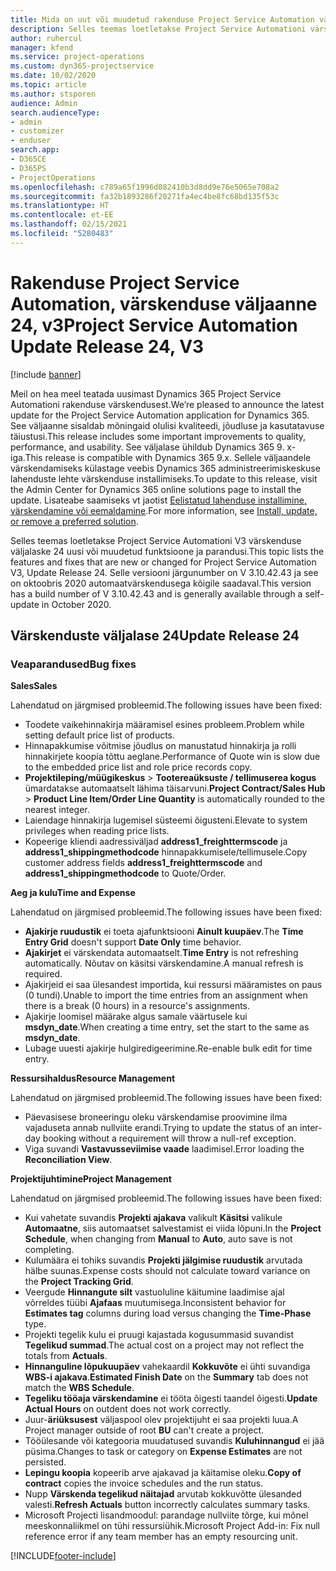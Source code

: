 ```yaml
---
title: Mida on uut või muudetud rakenduse Project Service Automation värskenduse väljaandes 24, V3
description: Selles teemas loetletakse Project Service Automationi värskenduse väljalaske 24, V3 saadaolevaid funktsioone ja parandusi.
author: ruhercul
manager: kfend
ms.service: project-operations
ms.custom: dyn365-projectservice
ms.date: 10/02/2020
ms.topic: article
ms.author: stsporen
audience: Admin
search.audienceType:
- admin
- customizer
- enduser
search.app:
- D365CE
- D365PS
- ProjectOperations
ms.openlocfilehash: c789a65f1996d082410b3d8dd9e76e5065e708a2
ms.sourcegitcommit: fa32b1893286f20271fa4ec4be8fc68bd135f53c
ms.translationtype: HT
ms.contentlocale: et-EE
ms.lasthandoff: 02/15/2021
ms.locfileid: "5280483"
---
```

# <a name="project-service-automation-update-release-24-v3"></a><span data-ttu-id="102c0-103">Rakenduse Project Service Automation, värskenduse väljaanne 24, v3</span><span class="sxs-lookup"><span data-stu-id="102c0-103">Project Service Automation Update Release 24, V3</span></span>

[!include [banner](../includes/psa-now-project-operations.md)]

<span data-ttu-id="102c0-104">Meil on hea meel teatada uusimast Dynamics 365 Project Service Automationi rakenduse värskendusest.</span><span class="sxs-lookup"><span data-stu-id="102c0-104">We’re pleased to announce the latest update for the Project Service Automation application for Dynamics 365.</span></span> <span data-ttu-id="102c0-105">See väljaanne sisaldab mõningaid olulisi kvaliteedi, jõudluse ja kasutatavuse täiustusi.</span><span class="sxs-lookup"><span data-stu-id="102c0-105">This release includes some important improvements to quality, performance, and usability.</span></span> <span data-ttu-id="102c0-106">See väljalase ühildub Dynamics 365 9. x-iga.</span><span class="sxs-lookup"><span data-stu-id="102c0-106">This release is compatible with Dynamics 365 9.x.</span></span> <span data-ttu-id="102c0-107">Sellele väljaandele värskendamiseks külastage veebis Dynamics 365 administreerimiskeskuse lahenduste lehte värskenduse installimiseks.</span><span class="sxs-lookup"><span data-stu-id="102c0-107">To update to this release, visit the Admin Center for Dynamics 365 online solutions page to install the update.</span></span> <span data-ttu-id="102c0-108">Lisateabe saamiseks vt jaotist [Eelistatud lahenduse installimine, värskendamine või eemaldamine](https://docs.microsoft.com/power-platform/admin/install-remove-preferred-solution).</span><span class="sxs-lookup"><span data-stu-id="102c0-108">For more information, see [Install, update, or remove a preferred solution](https://docs.microsoft.com/power-platform/admin/install-remove-preferred-solution).</span></span>

<span data-ttu-id="102c0-109">Selles teemas loetletakse Project Service Automationi V3 värskenduse väljalaske 24 uusi või muudetud funktsioone ja parandusi.</span><span class="sxs-lookup"><span data-stu-id="102c0-109">This topic lists the features and fixes that are new or changed for Project Service Automation V3, Update Release 24.</span></span> <span data-ttu-id="102c0-110">Selle versiooni järgunumber on V 3.10.42.43 ja see on oktoobris 2020 automaatvärskendusega kõigile saadaval.</span><span class="sxs-lookup"><span data-stu-id="102c0-110">This version has a build number of V 3.10.42.43 and is generally available through a self-update in October 2020.</span></span>

## <a name="update-release-24"></a><span data-ttu-id="102c0-111">Värskenduste väljalase 24</span><span class="sxs-lookup"><span data-stu-id="102c0-111">Update Release 24</span></span>

### <a name="bug-fixes"></a><span data-ttu-id="102c0-112">Veaparandused</span><span class="sxs-lookup"><span data-stu-id="102c0-112">Bug fixes</span></span>

<span data-ttu-id="102c0-113">**Sales**</span><span class="sxs-lookup"><span data-stu-id="102c0-113">**Sales**</span></span>

<span data-ttu-id="102c0-114">Lahendatud on järgmised probleemid.</span><span class="sxs-lookup"><span data-stu-id="102c0-114">The following issues have been fixed:</span></span>

- <span data-ttu-id="102c0-115">Toodete vaikehinnakirja määramisel esines probleem.</span><span class="sxs-lookup"><span data-stu-id="102c0-115">Problem while setting default price list of products.</span></span>
- <span data-ttu-id="102c0-116">Hinnapakkumise võitmise jõudlus on manustatud hinnakirja ja rolli hinnakirjete koopia tõttu aeglane.</span><span class="sxs-lookup"><span data-stu-id="102c0-116">Performance of Quote win is slow due to the embedded price list and role price records copy.</span></span>
- <span data-ttu-id="102c0-117">**Projektileping/müügikeskus** > **Tootereaüksuste / tellimuserea kogus** ümardatakse automaatselt lähima täisarvuni.</span><span class="sxs-lookup"><span data-stu-id="102c0-117">**Project Contract/Sales Hub** > **Product Line Item/Order Line Quantity** is automatically rounded to the nearest integer.</span></span>
- <span data-ttu-id="102c0-118">Laiendage hinnakirja lugemisel süsteemi õigusteni.</span><span class="sxs-lookup"><span data-stu-id="102c0-118">Elevate to system privileges when reading price lists.</span></span>
- <span data-ttu-id="102c0-119">Kopeerige kliendi aadressiväljad **address1_freighttermscode** ja **address1_shippingmethodcode** hinnapakkumisele/tellimusele.</span><span class="sxs-lookup"><span data-stu-id="102c0-119">Copy customer address fields **address1_freighttermscode** and **address1_shippingmethodcode** to Quote/Order.</span></span> 


<span data-ttu-id="102c0-120">**Aeg ja kulu**</span><span class="sxs-lookup"><span data-stu-id="102c0-120">**Time and Expense**</span></span>

<span data-ttu-id="102c0-121">Lahendatud on järgmised probleemid.</span><span class="sxs-lookup"><span data-stu-id="102c0-121">The following issues have been fixed:</span></span>

- <span data-ttu-id="102c0-122">**Ajakirje ruudustik** ei toeta ajafunktsiooni **Ainult kuupäev**.</span><span class="sxs-lookup"><span data-stu-id="102c0-122">The **Time Entry Grid** doesn't support **Date Only** time behavior.</span></span>
- <span data-ttu-id="102c0-123">**Ajakirjet** ei värskendata automaatselt.</span><span class="sxs-lookup"><span data-stu-id="102c0-123">**Time Entry** is not refreshing automatically.</span></span> <span data-ttu-id="102c0-124">Nõutav on käsitsi värskendamine.</span><span class="sxs-lookup"><span data-stu-id="102c0-124">A manual refresh is required.</span></span>
- <span data-ttu-id="102c0-125">Ajakirjeid ei saa ülesandest importida, kui ressursi määramistes on paus (0 tundi).</span><span class="sxs-lookup"><span data-stu-id="102c0-125">Unable to import the time entries from an assignment when there is a break (0 hours) in a resource's assignments.</span></span>
- <span data-ttu-id="102c0-126">Ajakirje loomisel määrake algus samale väärtusele kui **msdyn_date**.</span><span class="sxs-lookup"><span data-stu-id="102c0-126">When creating a time entry, set the start to the same as **msdyn_date**.</span></span>
- <span data-ttu-id="102c0-127">Lubage uuesti ajakirje hulgiredigeerimine.</span><span class="sxs-lookup"><span data-stu-id="102c0-127">Re-enable bulk edit for time entry.</span></span>

<span data-ttu-id="102c0-128">**Ressursihaldus**</span><span class="sxs-lookup"><span data-stu-id="102c0-128">**Resource Management**</span></span>

<span data-ttu-id="102c0-129">Lahendatud on järgmised probleemid.</span><span class="sxs-lookup"><span data-stu-id="102c0-129">The following issues have been fixed:</span></span>

- <span data-ttu-id="102c0-130">Päevasisese broneeringu oleku värskendamise proovimine ilma vajaduseta annab nullviite erandi.</span><span class="sxs-lookup"><span data-stu-id="102c0-130">Trying to update the status of an inter-day booking without a requirement will throw a null-ref exception.</span></span>
- <span data-ttu-id="102c0-131">Viga suvandi **Vastavusseviimise vaade** laadimisel.</span><span class="sxs-lookup"><span data-stu-id="102c0-131">Error loading the **Reconciliation View**.</span></span>


<span data-ttu-id="102c0-132">**Projektijuhtimine**</span><span class="sxs-lookup"><span data-stu-id="102c0-132">**Project Management**</span></span>

<span data-ttu-id="102c0-133">Lahendatud on järgmised probleemid.</span><span class="sxs-lookup"><span data-stu-id="102c0-133">The following issues have been fixed:</span></span>

- <span data-ttu-id="102c0-134">Kui vahetate suvandis **Projekti ajakava** valikult **Käsitsi** valikule **Automaatne**, siis automaatset salvestamist ei viida lõpuni.</span><span class="sxs-lookup"><span data-stu-id="102c0-134">In the **Project Schedule**, when changing from **Manual** to **Auto**, auto save is not completing.</span></span>
- <span data-ttu-id="102c0-135">Kulumäära ei tohiks suvandis **Projekti jälgimise ruudustik** arvutada hälbe suunas.</span><span class="sxs-lookup"><span data-stu-id="102c0-135">Expense costs should not calculate toward variance on the **Project Tracking Grid**.</span></span>
- <span data-ttu-id="102c0-136">Veergude **Hinnangute silt** vastuoluline käitumine laadimise ajal võrreldes tüübi **Ajafaas** muutumisega.</span><span class="sxs-lookup"><span data-stu-id="102c0-136">Inconsistent behavior for **Estimates tag** columns during load versus changing the **Time-Phase** type.</span></span>
- <span data-ttu-id="102c0-137">Projekti tegelik kulu ei pruugi kajastada kogusummasid suvandist **Tegelikud summad**.</span><span class="sxs-lookup"><span data-stu-id="102c0-137">The actual cost on a project may not reflect the totals from **Actuals**.</span></span>
- <span data-ttu-id="102c0-138">**Hinnanguline lõpukuupäev** vahekaardil **Kokkuvõte** ei ühti suvandiga **WBS-i ajakava**.</span><span class="sxs-lookup"><span data-stu-id="102c0-138">**Estimated Finish Date** on the **Summary** tab does not match the **WBS Schedule**.</span></span>
- <span data-ttu-id="102c0-139">**Tegeliku tööaja värskendamine** ei tööta õigesti taandel õigesti.</span><span class="sxs-lookup"><span data-stu-id="102c0-139">**Update Actual Hours** on outdent does not work correctly.</span></span>
- <span data-ttu-id="102c0-140">Juur-**äriüksusest** väljaspool olev projektijuht ei saa projekti luua.</span><span class="sxs-lookup"><span data-stu-id="102c0-140">A Project manager outside of root **BU** can't create a project.</span></span>
- <span data-ttu-id="102c0-141">Tööülesande või kategooria muudatused suvandis **Kuluhinnangud** ei jää püsima.</span><span class="sxs-lookup"><span data-stu-id="102c0-141">Changes to task or category on **Expense Estimates** are not persisted.</span></span>
- <span data-ttu-id="102c0-142">**Lepingu koopia** kopeerib arve ajakavad ja käitamise oleku.</span><span class="sxs-lookup"><span data-stu-id="102c0-142">**Copy of contract** copies the invoice schedules and the run status.</span></span>
- <span data-ttu-id="102c0-143">Nupp **Värskenda tegelikud näitajad** arvutab kokkuvõtte ülesanded valesti.</span><span class="sxs-lookup"><span data-stu-id="102c0-143">**Refresh Actuals** button incorrectly calculates summary tasks.</span></span>
- <span data-ttu-id="102c0-144">Microsoft Projecti lisandmoodul: parandage nullviite tõrge, kui mõnel meeskonnaliikmel on tühi ressursiühik.</span><span class="sxs-lookup"><span data-stu-id="102c0-144">Microsoft Project Add-in: Fix null reference error if any team member has an empty resourcing unit.</span></span>



[!INCLUDE[footer-include](../includes/footer-banner.md)]